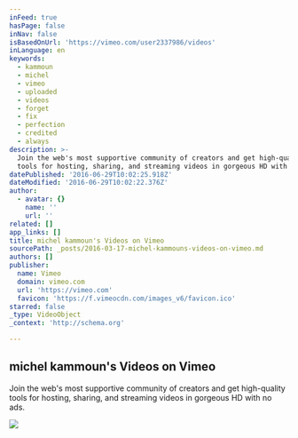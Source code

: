 ```yaml
---
inFeed: true
hasPage: false
inNav: false
isBasedOnUrl: 'https://vimeo.com/user2337986/videos'
inLanguage: en
keywords:
  - kammoun
  - michel
  - vimeo
  - uploaded
  - videos
  - forget
  - fix
  - perfection
  - credited
  - always
description: >-
  Join the web's most supportive community of creators and get high-quality
  tools for hosting, sharing, and streaming videos in gorgeous HD with no ads.
datePublished: '2016-06-29T10:02:25.918Z'
dateModified: '2016-06-29T10:02:22.376Z'
author:
  - avatar: {}
    name: ''
    url: ''
related: []
app_links: []
title: michel kammoun's Videos on Vimeo
sourcePath: _posts/2016-03-17-michel-kammouns-videos-on-vimeo.md
authors: []
publisher:
  name: Vimeo
  domain: vimeo.com
  url: 'https://vimeo.com'
  favicon: 'https://f.vimeocdn.com/images_v6/favicon.ico'
starred: false
_type: VideoObject
_context: 'http://schema.org'

---
```

<article style=""><h1>michel kammoun's Videos on Vimeo</h1><p>Join the web's most supportive community of creators and get high-quality tools for hosting, sharing, and streaming videos in gorgeous HD with no ads.</p><img src="https://s3-us-west-2.amazonaws.com/the-grid-img/p/cfbcb2af2d0e5c73de72b7eeda2d10c4a68622a4.jpg" /></article>